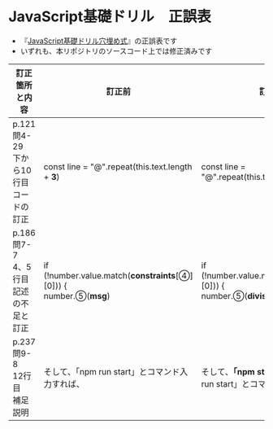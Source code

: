 # JavaScript基礎ドリル　正誤表

- 『[JavaScript基礎ドリル穴埋め式](https://www.ohmsha.co.jp/book/9784274226199/)』の正誤表です
- いずれも、本リポジトリのソースコード上では修正済みです

|訂正箇所と内容|訂正前|訂正後|
|----|----|----|
|p.121 問4-29　<br>下から10行目<br>コードの訂正 | const line = "@".repeat(this.text.length + **3**) | const line = "@".repeat(this.text.length + **2**) |
|p.186 問7-7　<br>4、5行目<br>記述の不足と訂正 | if (!number.value.match(**constraints**[④][0])) {<br>   number.⑤(**msg**)  | if (!number.value.match(**divisions**[④][0])) {<br>    number.⑤(**divisions[④][1]**) |
|p.237 問9-8　<br>12行目<br>補足説明 | そして、「npm run start」とコマンド入力すれば、 | そして、**「npm start」あるいは**「npm run start」とコマンド入力すれば、 |

